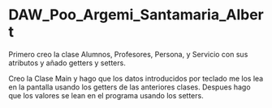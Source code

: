 # DAW_Poo_Argemi_Santamaria_Albert


Primero creo la clase Alumnos, Profesores, Persona, y Servicio con sus atributos y añado getters y setters.

Creo la Clase Main y hago que los datos introducidos por teclado me los lea en la pantalla usando los getters de las anteriores clases.
Despues hago que los valores se lean en el programa usando los setters.
